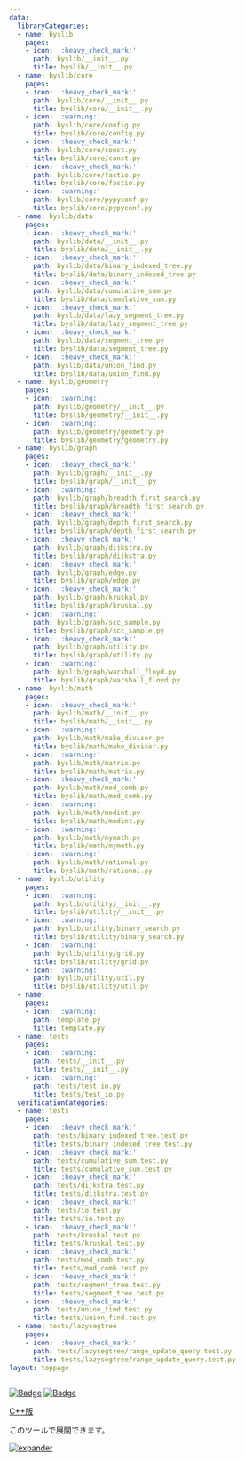 ```yaml
---
data:
  libraryCategories:
  - name: byslib
    pages:
    - icon: ':heavy_check_mark:'
      path: byslib/__init__.py
      title: byslib/__init__.py
  - name: byslib/core
    pages:
    - icon: ':heavy_check_mark:'
      path: byslib/core/__init__.py
      title: byslib/core/__init__.py
    - icon: ':warning:'
      path: byslib/core/config.py
      title: byslib/core/config.py
    - icon: ':heavy_check_mark:'
      path: byslib/core/const.py
      title: byslib/core/const.py
    - icon: ':heavy_check_mark:'
      path: byslib/core/fastio.py
      title: byslib/core/fastio.py
    - icon: ':warning:'
      path: byslib/core/pypyconf.py
      title: byslib/core/pypyconf.py
  - name: byslib/data
    pages:
    - icon: ':heavy_check_mark:'
      path: byslib/data/__init__.py
      title: byslib/data/__init__.py
    - icon: ':heavy_check_mark:'
      path: byslib/data/binary_indexed_tree.py
      title: byslib/data/binary_indexed_tree.py
    - icon: ':heavy_check_mark:'
      path: byslib/data/cumulative_sum.py
      title: byslib/data/cumulative_sum.py
    - icon: ':heavy_check_mark:'
      path: byslib/data/lazy_segment_tree.py
      title: byslib/data/lazy_segment_tree.py
    - icon: ':heavy_check_mark:'
      path: byslib/data/segment_tree.py
      title: byslib/data/segment_tree.py
    - icon: ':heavy_check_mark:'
      path: byslib/data/union_find.py
      title: byslib/data/union_find.py
  - name: byslib/geometry
    pages:
    - icon: ':warning:'
      path: byslib/geometry/__init__.py
      title: byslib/geometry/__init__.py
    - icon: ':warning:'
      path: byslib/geometry/geometry.py
      title: byslib/geometry/geometry.py
  - name: byslib/graph
    pages:
    - icon: ':heavy_check_mark:'
      path: byslib/graph/__init__.py
      title: byslib/graph/__init__.py
    - icon: ':warning:'
      path: byslib/graph/breadth_first_search.py
      title: byslib/graph/breadth_first_search.py
    - icon: ':heavy_check_mark:'
      path: byslib/graph/depth_first_search.py
      title: byslib/graph/depth_first_search.py
    - icon: ':heavy_check_mark:'
      path: byslib/graph/dijkstra.py
      title: byslib/graph/dijkstra.py
    - icon: ':heavy_check_mark:'
      path: byslib/graph/edge.py
      title: byslib/graph/edge.py
    - icon: ':heavy_check_mark:'
      path: byslib/graph/kruskal.py
      title: byslib/graph/kruskal.py
    - icon: ':warning:'
      path: byslib/graph/scc_sample.py
      title: byslib/graph/scc_sample.py
    - icon: ':heavy_check_mark:'
      path: byslib/graph/utility.py
      title: byslib/graph/utility.py
    - icon: ':warning:'
      path: byslib/graph/warshall_floyd.py
      title: byslib/graph/warshall_floyd.py
  - name: byslib/math
    pages:
    - icon: ':heavy_check_mark:'
      path: byslib/math/__init__.py
      title: byslib/math/__init__.py
    - icon: ':warning:'
      path: byslib/math/make_divisor.py
      title: byslib/math/make_divisor.py
    - icon: ':warning:'
      path: byslib/math/matrix.py
      title: byslib/math/matrix.py
    - icon: ':heavy_check_mark:'
      path: byslib/math/mod_comb.py
      title: byslib/math/mod_comb.py
    - icon: ':warning:'
      path: byslib/math/modint.py
      title: byslib/math/modint.py
    - icon: ':warning:'
      path: byslib/math/mymath.py
      title: byslib/math/mymath.py
    - icon: ':warning:'
      path: byslib/math/rational.py
      title: byslib/math/rational.py
  - name: byslib/utility
    pages:
    - icon: ':warning:'
      path: byslib/utility/__init__.py
      title: byslib/utility/__init__.py
    - icon: ':warning:'
      path: byslib/utility/binary_search.py
      title: byslib/utility/binary_search.py
    - icon: ':warning:'
      path: byslib/utility/grid.py
      title: byslib/utility/grid.py
    - icon: ':warning:'
      path: byslib/utility/util.py
      title: byslib/utility/util.py
  - name: .
    pages:
    - icon: ':warning:'
      path: template.py
      title: template.py
  - name: tests
    pages:
    - icon: ':warning:'
      path: tests/__init__.py
      title: tests/__init__.py
    - icon: ':warning:'
      path: tests/test_io.py
      title: tests/test_io.py
  verificationCategories:
  - name: tests
    pages:
    - icon: ':heavy_check_mark:'
      path: tests/binary_indexed_tree.test.py
      title: tests/binary_indexed_tree.test.py
    - icon: ':heavy_check_mark:'
      path: tests/cumulative_sum.test.py
      title: tests/cumulative_sum.test.py
    - icon: ':heavy_check_mark:'
      path: tests/dijkstra.test.py
      title: tests/dijkstra.test.py
    - icon: ':heavy_check_mark:'
      path: tests/io.test.py
      title: tests/io.test.py
    - icon: ':heavy_check_mark:'
      path: tests/kruskal.test.py
      title: tests/kruskal.test.py
    - icon: ':heavy_check_mark:'
      path: tests/mod_comb.test.py
      title: tests/mod_comb.test.py
    - icon: ':heavy_check_mark:'
      path: tests/segment_tree.test.py
      title: tests/segment_tree.test.py
    - icon: ':heavy_check_mark:'
      path: tests/union_find.test.py
      title: tests/union_find.test.py
  - name: tests/lazysegtree
    pages:
    - icon: ':heavy_check_mark:'
      path: tests/lazysegtree/range_update_query.test.py
      title: tests/lazysegtree/range_update_query.test.py
layout: toppage
---
```

[![Badge](https://cp-logo.vercel.app/atcoder/bayashi_cl)](https://atcoder.jp/users/bayashi_cl)
[![Badge](https://cp-logo.vercel.app/codeforces/bayashi_cl)](https://codeforces.com/profile/bayashi_cl)

[C++版](https://bayashi-cl.github.io/byslib/)

このツールで展開できます。

[![expander](https://gh-card.dev/repos/bayashi-cl/expander.svg)](https://github.com/bayashi-cl/expander)
